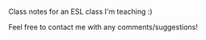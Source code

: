 Class notes for an ESL class I'm teaching :)

Feel free to contact me with any comments/suggestions!
